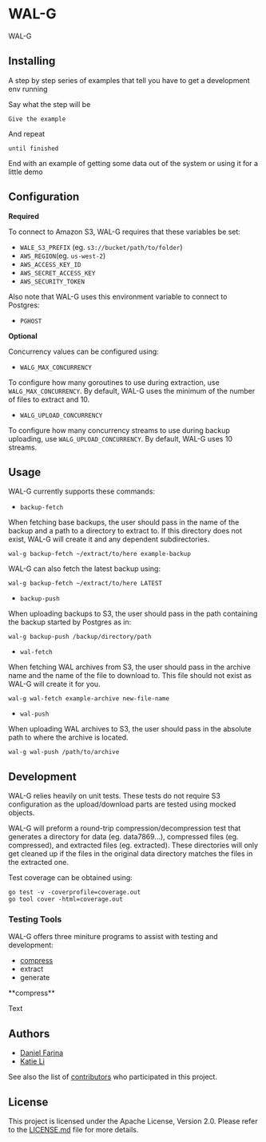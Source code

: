 # WAL-G

WAL-G 


Installing
----------
A step by step series of examples that tell you have to get a development env running

Say what the step will be

```
Give the example
```

And repeat

```
until finished
```

End with an example of getting some data out of the system or using it for a little demo

Configuration
-------------
**Required**

To connect to Amazon S3, WAL-G requires that these variables be set:

* `WALE_S3_PREFIX` (eg. `s3://bucket/path/to/folder`)
* `AWS_REGION`(eg. `us-west-2`)
* `AWS_ACCESS_KEY_ID`
* `AWS_SECRET_ACCESS_KEY`
* `AWS_SECURITY_TOKEN`

Also note that WAL-G uses this environment variable to connect to Postgres:

* `PGHOST`

**Optional**

Concurrency values can be configured using:

* `WALG_MAX_CONCURRENCY`

To configure how many goroutines to use during extraction, use `WALG_MAX_CONCURRENCY`. By default, WAL-G uses the minimum of the number of files to extract and 10.

* `WALG_UPLOAD_CONCURRENCY`

To configure how many concurrency streams to use during backup uploading, use `WALG_UPLOAD_CONCURRENCY`. By default, WAL-G uses 10 streams.



Usage
-----

WAL-G currently supports these commands:


* ``backup-fetch``

When fetching base backups, the user should pass in the name of the backup and a path to a directory to extract to. If this directory does not exist, WAL-G will create it and any dependent subdirectories. 

```
wal-g backup-fetch ~/extract/to/here example-backup
```

WAL-G can also fetch the latest backup using:

```
wal-g backup-fetch ~/extract/to/here LATEST
```

* ``backup-push``

When uploading backups to S3, the user should pass in the path containing the backup started by Postgres as in:

```
wal-g backup-push /backup/directory/path
```


* ``wal-fetch``

When fetching WAL archives from S3, the user should pass in the archive name and the name of the file to download to. This file should not exist as WAL-G will create it for you.

```
wal-g wal-fetch example-archive new-file-name
```


* ``wal-push``

When uploading WAL archives to S3, the user should pass in the absolute path to where the archive is located.

```
wal-g wal-push /path/to/archive
```

Development
-----------
WAL-G relies heavily on unit tests. These tests do not require S3 configuration as the upload/download parts are tested using mocked objects.

WAL-G will preform a round-trip compression/decompression test that generates a directory for data (eg. data7869...), compressed files (eg. compressed), and extracted files (eg. extracted). These directories will only get cleaned up if the files in the original data directory matches the files in the extracted one.

Test coverage can be obtained using:

```
go test -v -coverprofile=coverage.out
go tool cover -html=coverage.out
```

### Testing Tools
WAL-G offers three miniture programs to assist with testing and development:

* [compress](#compress)
* extract
* generate

<div id='compress'/>
**compress**

Text


Authors
-------

* [Daniel Farina](https://github.com/fdr)
* [Katie Li](https://github.com/katie31)

See also the list of [contributors](https://github.com/your/project/contributors) who participated in this project.

License
-------

This project is licensed under the Apache License, Version 2.0. 
Please refer to the [LICENSE.md](LICENSE.md) file for more details.
